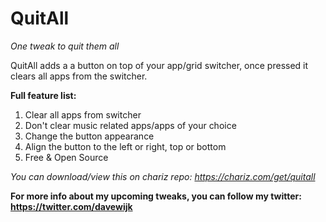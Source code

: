 # QuitAll

*One tweak to quit them all*

QuitAll adds a a button on top of your app/grid switcher, once pressed it clears all apps from the switcher.

**Full feature list:**
1. Clear all apps from switcher
2. Don't clear music related apps/apps of your choice
3. Change the button appearance
4. Align the button to the left or right, top or bottom
5. Free & Open Source

*You can download/view this on chariz repo: https://chariz.com/get/quitall*

**For more info about my upcoming tweaks, you can follow my twitter: https://twitter.com/davewijk**

